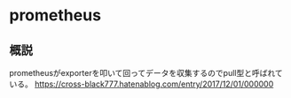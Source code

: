 # prometheus

## 概説
prometheusがexporterを叩いて回ってデータを収集するのでpull型と呼ばれている。
https://cross-black777.hatenablog.com/entry/2017/12/01/000000
